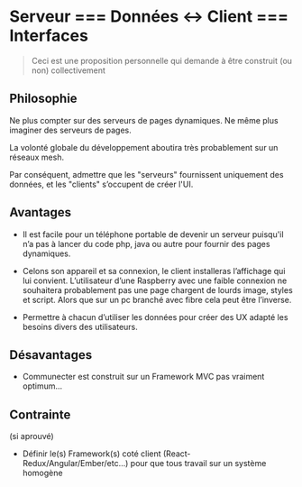 
Serveur === Données <-> Client === Interfaces
===

> Ceci est une proposition personnelle qui demande à être construit (ou non) collectivement

## Philosophie

Ne plus compter sur des serveurs de pages dynamiques. Ne même plus imaginer des serveurs de pages.

La volonté globale du développement aboutira très probablement sur un réseaux mesh.

Par conséquent, admettre que les "serveurs" fournissent uniquement des données, et les "clients" s’occupent de créer l'UI.
  
## Avantages

- Il est facile pour un téléphone portable de devenir un serveur puisqu'il n’a pas à lancer du code php, java ou autre pour fournir des pages dynamiques.

- Celons son appareil et sa connexion, le client installeras l’affichage qui lui convient. L’utilisateur d’une Raspberry avec une faible connexion ne souhaitera probablement pas une page chargent de lourds image, styles et script. Alors que sur un pc branché avec fibre cela peut être l’inverse.

- Permettre à chacun d’utiliser les données pour créer des UX adapté les besoins divers des utilisateurs.

## Désavantages

-	Communecter est construit sur un Framework MVC pas vraiment optimum…

## Contrainte

(si aprouvé)

-	Définir le(s) Framework(s) coté client (React-Redux/Angular/Ember/etc…) pour que tous travail sur un système homogène
